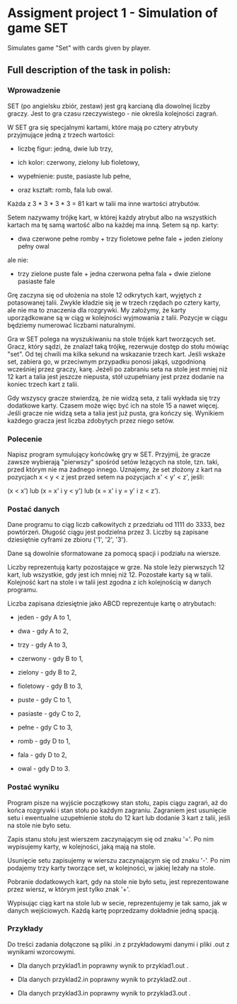 # Assigment project 1 - Simulation of game SET
Simulates game "Set" with cards given by player.

## Full description of the task in polish:

### Wprowadzenie
SET (po angielsku zbiór, zestaw) jest grą karcianą dla dowolnej liczby graczy. Jest to gra czasu rzeczywistego - nie określa kolejności zagrań.

W SET gra się specjalnymi kartami, które mają po cztery atrybuty przyjmujące jedną z trzech wartości:

- liczbę figur: jedną, dwie lub trzy,

- ich kolor: czerwony, zielony lub fioletowy,

- wypełnienie: puste, pasiaste lub pełne,

- oraz kształt: romb, fala lub owal.

Każda z 3 * 3 * 3 * 3 = 81 kart w talii ma inne wartości atrybutów.

Setem nazywamy trójkę kart, w której każdy atrybut albo na wszystkich kartach ma tę samą wartość albo na każdej ma inną. Setem są np. karty:

- dwa czerwone pełne romby + trzy fioletowe pełne fale + jeden zielony pełny owal

ale nie:

- trzy zielone puste fale + jedna czerwona pełna fala + dwie zielone pasiaste fale

Grę zaczyna się od ułożenia na stole 12 odkrytych kart, wyjętych z potasowanej talii. Zwykle kładzie się je w trzech rzędach po cztery karty, ale nie ma to znaczenia dla rozgrywki. My założymy, że karty uporządkowane są w ciąg w kolejności wyjmowania z talii. Pozycje w ciągu będziemy numerować liczbami naturalnymi.

Gra w SET polega na wyszukiwaniu na stole trójek kart tworzących set. Gracz, który sądzi, że znalazł taką trójkę, rezerwuje dostęp do stołu mówiąc "set". Od tej chwili ma kilka sekund na wskazanie trzech kart. Jeśli wskaże set, zabiera go, w przeciwnym przypadku ponosi jakąś, uzgodnioną wcześniej przez graczy, karę. Jeżeli po zabraniu seta na stole jest mniej niż 12 kart a talia jest jeszcze niepusta, stół uzupełniany jest przez dodanie na koniec trzech kart z talii.

Gdy wszyscy gracze stwierdzą, że nie widzą seta, z talii wykłada się trzy dodatkowe karty. Czasem może więc być ich na stole 15 a nawet więcej. Jeśli gracze nie widzą seta a talia jest już pusta, gra kończy się. Wynikiem każdego gracza jest liczba zdobytych przez niego setów.

### Polecenie
Napisz program symulujący końcówkę gry w SET. Przyjmij, że gracze zawsze wybierają "pierwszy" spośród setów leżących na stole, tzn. taki, przed którym nie ma żadnego innego. Uznajemy, że set złożony z kart na pozycjach x < y < z jest przed setem na pozycjach x' < y' < z', jeśli:

(x < x') lub (x = x' i y < y') lub (x = x' i y = y' i z < z').

### Postać danych
Dane programu to ciąg liczb całkowitych z przedziału od 1111 do 3333, bez powtórzeń. Długość ciągu jest podzielna przez 3. Liczby są zapisane dziesiętnie cyframi ze zbioru {'1', '2', '3'}.

Dane są dowolnie sformatowane za pomocą spacji i podziału na wiersze.

Liczby reprezentują karty pozostające w grze. Na stole leży pierwszych 12 kart, lub wszystkie, gdy jest ich mniej niż 12. Pozostałe karty są w talii. Kolejność kart na stole i w talii jest zgodna z ich kolejnością w danych programu.

Liczba zapisana dziesiętnie jako ABCD reprezentuje kartę o atrybutach:

- jeden - gdy A to 1,

- dwa - gdy A to 2,

- trzy - gdy A to 3,

- czerwony - gdy B to 1,

- zielony - gdy B to 2,

- fioletowy - gdy B to 3,

- puste - gdy C to 1,

- pasiaste - gdy C to 2,

- pełne - gdy C to 3,

- romb - gdy D to 1,

- fala - gdy D to 2,

- owal - gdy D to 3.

### Postać wyniku
Program pisze na wyjście początkowy stan stołu, zapis ciągu zagrań, aż do końca rozgrywki i stan stołu po każdym zagraniu. Zagraniem jest usunięcie setu i ewentualne uzupełnienie stołu do 12 kart lub dodanie 3 kart z talii, jeśli na stole nie było setu.

Zapis stanu stołu jest wierszem zaczynającym się od znaku '='. Po nim wypisujemy karty, w kolejności, jaką mają na stole.

Usunięcie setu zapisujemy w wierszu zaczynającym się od znaku '-'. Po nim podajemy trzy karty tworzące set, w kolejności, w jakiej leżały na stole.

Pobranie dodatkowych kart, gdy na stole nie było setu, jest reprezentowane przez wiersz, w którym jest tylko znak '+'.

Wypisując ciąg kart na stole lub w secie, reprezentujemy je tak samo, jak w danych wejściowych. Każdą kartę poprzedzamy dokładnie jedną spacją.

### Przykłady
Do treści zadania dołączone są pliki .in z przykładowymi danymi i pliki .out z wynikami wzorcowymi.

- Dla danych przyklad1.in poprawny wynik to przyklad1.out .

- Dla danych przyklad2.in poprawny wynik to przyklad2.out .

- Dla danych przyklad3.in poprawny wynik to przyklad3.out .